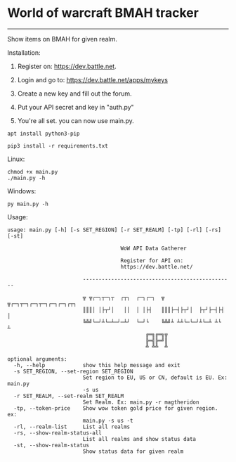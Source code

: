 # World of warcraft BMAH tracker

***

Show items on BMAH for given realm.


Installation:

1) Register on: https://dev.battle.net.

2) Login and go to: https://dev.battle.net/apps/mykeys

3) Create a new key and fill out the forum.

4) Put your API secret and key in "auth.py"

5) You're all set. you can now use main.py.


```Shell
apt install python3-pip
```

```Shell
pip3 install -r requirements.txt
```


Linux:
```Shell
chmod +x main.py
./main.py -h
```

Windows:
```Shell
py main.py -h
```

Usage:
```Shell
usage: main.py [-h] [-s SET_REGION] [-r SET_REALM] [-tp] [-rl] [-rs] [-st]

                                    WoW API Data Gatherer

                                    Register for API on:
                                    https://dev.battle.net/

                        ------------------------------------------------

                        ╦ ╦┌─┐┬─┐┬  ┌┬┐  ┌─┐┌─┐  ╦ ╦┌─┐┬─┐┌─┐┬─┐┌─┐┌─┐┌┬┐
                        ║║║│ │├┬┘│   ││  │ │├┤   ║║║├─┤├┬┘│  ├┬┘├─┤├┤  │
                        ╚╩╝└─┘┴└─┴─┘─┴┘  └─┘└    ╚╩╝┴ ┴┴└─└─┘┴└─┴ ┴└   ┴
                                            ╔═╗╔═╗╦
                                            ╠═╣╠═╝║
                                            ╩ ╩╩  ╩

optional arguments:
  -h, --help            show this help message and exit
  -s SET_REGION, --set-region SET_REGION
                        Set region to EU, US or CN, default is EU. Ex: main.py
                        -s us
  -r SET_REALM, --set-realm SET_REALM
                        Set Realm. Ex: main.py -r magtheridon
  -tp, --token-price    Show wow token gold price for given region. ex:
                        main.py -s us -t
  -rl, --realm-list     List all realms
  -rs, --show-realm-status-all
                        List all realms and show status data
  -st, --show-realm-status
                        Show status data for given realm

```
